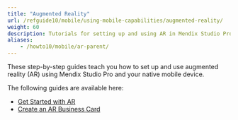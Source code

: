 ```yaml
---
title: "Augmented Reality"
url: /refguide10/mobile/using-mobile-capabilities/augmented-reality/
weight: 60
description: Tutorials for setting up and using AR in Mendix Studio Pro.
aliases:
    - /howto10/mobile/ar-parent/
---
```


These step-by-step guides teach you how to set up and use augmented reality (AR) using Mendix Studio Pro and your native mobile device.

The following guides are available here:

* [Get Started with AR](/refguide10/mobile/using-mobile-capabilities/augmented-reality/how-to-ar-simple-cube/)
* [Create an AR Business Card](/refguide10/mobile/using-mobile-capabilities/augmented-reality/how-to-ar-business-card/)
